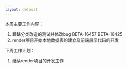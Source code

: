 ```yaml
---
layout: default
---
```


本周主要工作内容：

1. 跟踪分类改造的测试并修改bug BETA-16457 BETA-16425
2. render项目开始本地数据表的建立及前端展示代码的开发


下周工作计划：

1. 继续render项目的开发工作

